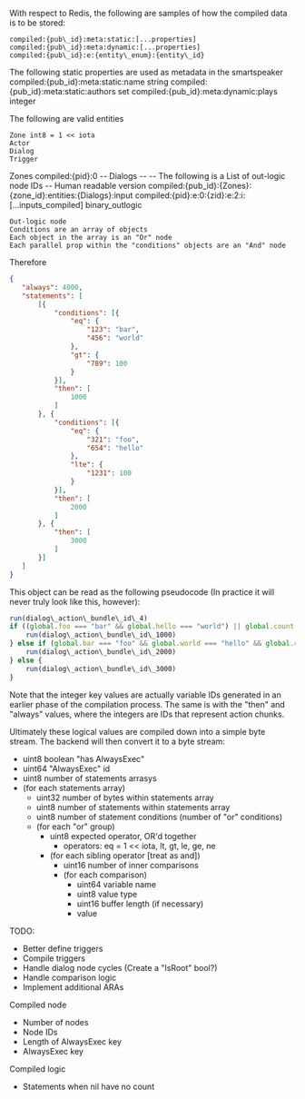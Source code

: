 With respect to Redis, the following are samples of how the compiled data is to be stored:
```
compiled:{pub\_id}:meta:static:[...properties]
compiled:{pub\_id}:meta:dynamic:[...properties]
compiled:{pub\_id}:e:{entity\_enum}:{entity\_id}
```

The following static properties are used as metadata in the smartspeaker
compiled:{pub\_id}:meta:static:name string
compiled:{pub\_id}:meta:static:authors set
compiled:{pub\_id}:meta:dynamic:plays integer

The following are valid entities
```
Zone int8 = 1 << iota
Actor
Dialog
Trigger
```

Zones
  compiled:{pid}:0
  -- Dialogs --
  -- The following is a List of out-logic node IDs
  -- Human readable version compiled:{pub\_id}:{Zones}:{zone\_id}:entities:{Dialogs}:input
  compiled:{pid}:e:0:{zid}:e:2:i:[...inputs\_compiled] binary\_outlogic

```
Out-logic node
Conditions are an array of objects
Each object in the array is an "Or" node
Each parallel prop within the "conditions" objects are an "And" node
```

Therefore

```json
{
   "always": 4000,
   "statements": [
       [{
           "conditions": [{
               "eq": {
                   "123": "bar",
                   "456": "world"
               },
               "gt": {
                   "789": 100
               }
           }],
           "then": [
               1000
           ]
       }, {
           "conditions": [{
               "eq": {
                   "321": "foo",
                   "654": "hello"
               },
               "lte": {
                   "1231": 100
               }
           }],
           "then": [
               2000
           ]
       }, {
           "then": [
               3000
           ]
       }]
   ]
}
```

This object can be read as the following pseudocode
(In practice it will never truly look like this, however):
```js
run(dialog\_action\_bundle\_id\_4)
if ((global.foo === "bar" && global.hello === "world") || global.count > 100) {
	run(dialog\_action\_bundle\_id\_1000)
} else if (global.bar === "foo" && global.world === "hello" && global.count <= 100) {
	run(dialog\_action\_bundle\_id\_2000)
} else {
    run(dialog\_action\_bundle\_id\_3000)
}
```

Note that the integer key values are actually variable IDs generated in an earlier phase of the compilation process.
The same is with the "then" and "always" values, where the integers are IDs that represent action chunks.

Ultimately these logical values are compiled down into a simple byte stream.
The backend will then convert it to a byte stream:

- uint8 boolean "has AlwaysExec"
- uint64 "AlwaysExec" id
- uint8 number of statements arrasys
- (for each statements array)
  - uint32 number of bytes within statements array
  - uint8 number of statements within statements array
  - uint8 number of statement conditions (number of "or" conditions)
  - (for each "or" group)
    - uint8 expected operator, OR'd together
        - operators: eq = 1 << iota, lt, gt, le, ge, ne
    - (for each sibling operator [treat as and])
        - uint16 number of inner comparisons
        - (for each comparison)
            - uint64 variable name
            - uint8 value type
            - uint16 buffer length (if necessary)
            - value



TODO:
- Better define triggers
- Compile triggers
- Handle dialog node cycles (Create a "IsRoot" bool?)
- Handle comparison logic
- Implement additional ARAs


Compiled node
- Number of nodes
- Node IDs
- Length of AlwaysExec key
- AlwaysExec key

Compiled logic
- Statements when nil have no count